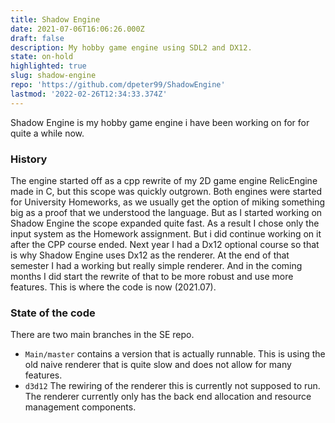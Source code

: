 ```yaml
---
title: Shadow Engine
date: 2021-07-06T16:06:26.000Z
draft: false
description: My hobby game engine using SDL2 and DX12.
state: on-hold
highlighted: true
slug: shadow-engine
repo: 'https://github.com/dpeter99/ShadowEngine'
lastmod: '2022-02-26T12:34:33.374Z'
---
```


Shadow Engine is my hobby game engine i have been working on for for quite a while now.

### History
The engine started off as a cpp rewrite of my 2D game engine RelicEngine made in C, but this scope was quickly outgrown. Both engines were started for University Homeworks, as we usually get the option of miking something big as a proof that we understood the language. But as I started working on Shadow Engine the scope expanded quite fast. As a result I chose only the input system as the Homework assignment. But i did continue working on it after the CPP course ended. Next year I had a Dx12 optional course so that is why Shadow Engine uses Dx12 as the renderer. At the end of that semester I had a working but really simple renderer. And in the coming months I did start the rewrite of that to be more robust and use more features. This is where the code is now (2021.07).

### State of the code
There are two main branches in the SE repo. 
 - ``Main/master`` contains a version that is actually runnable. This is using the old naive renderer that is quite slow and does not allow for many features.
 - ``d3d12`` The rewiring of the renderer this is currently not supposed to run. The renderer currently only has the back end allocation and resource management components.
